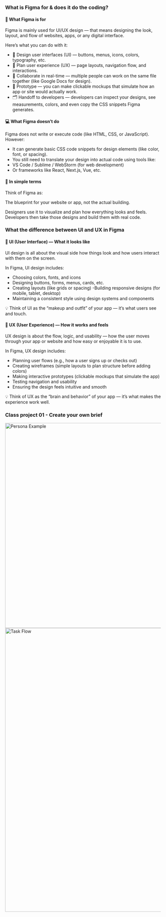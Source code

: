 ### What is Figma for & does it do the coding?

#### 🧠 What Figma is for

Figma is mainly used for UI/UX design — that means designing the look, layout, and flow of websites, apps, or any digital interface.

Here’s what you can do with it:
- 🎨 Design user interfaces (UI) — buttons, menus, icons, colors, typography, etc.
- 🧭 Plan user experience (UX) — page layouts, navigation flow, and interactions.
- 🤝 Collaborate in real-time — multiple people can work on the same file together (like Google Docs for design).
- 🧩 Prototype — you can make clickable mockups that simulate how an app or site would actually work.
- 🗂️ Handoff to developers — developers can inspect your designs, see measurements, colors, and even copy the CSS snippets Figma generates.


#### 💻 What Figma doesn’t do

Figma does not write or execute code (like HTML, CSS, or JavaScript).
However:
- It can generate basic CSS code snippets for design elements (like color, font, or spacing).
- You still need to translate your design into actual code using tools like:
- VS Code / Sublime / WebStorm (for web development)
- Or frameworks like React, Next.js, Vue, etc.


#### 🚀 In simple terms

Think of Figma as:

The blueprint for your website or app, not the actual building.

Designers use it to visualize and plan how everything looks and feels.
Developers then take those designs and build them with real code.

### What the difference between UI and UX in Figma

#### 🎨 UI (User Interface) — What it looks like

UI design is all about the visual side how things look and how users interact with them on the screen.

In Figma, UI design includes:
- Choosing colors, fonts, and icons
- Designing buttons, forms, menus, cards, etc.
- Creating layouts (like grids or spacing)
-Building responsive designs (for mobile, tablet, desktop)
- Maintaining a consistent style using design systems and components

💡 Think of UI as the “makeup and outfit” of your app — it’s what users see and touch.


#### 🧠 UX (User Experience) — How it works and feels

UX design is about the flow, logic, and usability — how the user moves through your app or website and how easy or enjoyable it is to use.

In Figma, UX design includes:
- Planning user flows (e.g., how a user signs up or checks out)
- Creating wireframes (simple layouts to plan structure before adding colors)
- Making interactive prototypes (clickable mockups that simulate the app)
- Testing navigation and usability
- Ensuring the design feels intuitive and smooth

💡 Think of UX as the “brain and behavior” of your app — it’s what makes the experience work well.

### Class project 01 - Create your own brief
<img width="1123" height="661" alt="Persona Example" src="https://github.com/user-attachments/assets/a773586c-0940-4047-8996-0104b0d0b87c" />


<img width="602" height="915" alt="Task Flow" src="https://github.com/user-attachments/assets/f5637974-9df1-4dd6-ad21-224078ee6a7e" />



